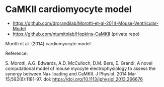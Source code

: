# CaMKII cardiomyocyte model

- https://github.com/drgrandilab/Morotti-et-al-2014-Mouse-Ventricular-Model
- https://github.com/ntumitolab/Hopkins-CaMKII (private repo)

Moritti et al. (2014) cardiomyocyte model

Reference:

S. Morotti, A.G. Edwards, A.D. McCulloch, D.M. Bers, E. Grandi.
A novel computational model of mouse myocyte electrophysiology to assess the synergy
between Na+ loading and CaMKII.
J Physiol. 2014 Mar 15;592(6):1181-97.
doi: https://doi.org/10.1113/jphysiol.2013.266676
